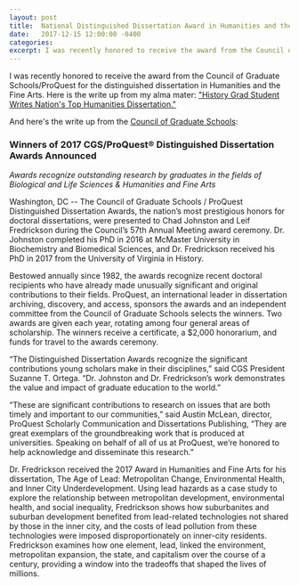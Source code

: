 ```yaml
---
layout: post
title:  National Distinguished Dissertation Award in Humanities and the Fine Arts
date:   2017-12-15 12:00:00 -0400
categories:
excerpt: I was recently honored to receive the award from the Council of Graduate Schools/ProQuest for the distinguished dissertation in Humanities and the Fine Arts. Here is the write up from my alma mater -- <a href=https://www.news.virginia.edu/content/history-grad-student-writes-nations-top-humanities-dissertation>"History Grad Student Writes Nation's Top Humanities Dissertation."</a> <img src="images/cgs-crop.jpg" style="width:700px; height:auto">
---
```

I was recently honored to receive the award from the Council of Graduate Schools/ProQuest for the distinguished dissertation in Humanities and the Fine Arts. Here is the write up from my alma mater: ["History Grad Student Writes Nation's Top Humanities Dissertation."](https://www.news.virginia.edu/content/history-grad-student-writes-nations-top-humanities-dissertation)

And here's the write up from the [Council of Graduate Schools](http://cgsnet.org/winners-2017-cgsproquest%C2%AE-distinguished-dissertation-awards-announced):

<h3>Winners of 2017 CGS/ProQuest® Distinguished Dissertation Awards Announced</h3>

<i>Awards recognize outstanding research by graduates in the fields of Biological and Life Sciences & Humanities and Fine Arts</i>

Washington, DC -- The Council of Graduate Schools / ProQuest Distinguished Dissertation Awards, the nation’s most prestigious honors for doctoral dissertations, were presented to Chad Johnston and Leif Fredrickson during the Council’s 57th Annual Meeting award ceremony. Dr. Johnston completed his PhD in 2016 at McMaster University in Biochemistry and Biomedical Sciences, and Dr. Fredrickson received his PhD in 2017 from the University of Virginia in History.

Bestowed annually since 1982, the awards recognize recent doctoral recipients who have already made unusually significant and original contributions to their fields. ProQuest, an international leader in dissertation archiving, discovery, and access, sponsors the awards and an independent committee from the Council of Graduate Schools selects the winners. Two awards are given each year, rotating among four general areas of scholarship. The winners receive a certificate, a $2,000 honorarium, and funds for travel to the awards ceremony.

“The Distinguished Dissertation Awards recognize the significant contributions young scholars make in their disciplines,” said CGS President Suzanne T. Ortega. “Dr. Johnston and Dr. Fredrickson’s work demonstrates the value and impact of graduate education to the world.”

“These are significant contributions to research on issues that are both timely and important to our communities,” said Austin McLean, director, ProQuest Scholarly Communication and Dissertations Publishing, “They are great exemplars of the groundbreaking work that is produced at universities. Speaking on behalf of all of us at ProQuest, we’re honored to help acknowledge and disseminate this research.”

Dr. Fredrickson received the 2017 Award in Humanities and Fine Arts for his dissertation, The Age of Lead: Metropolitan Change, Environmental Health, and Inner City Underdevelopment.  Using lead hazards as a case study to explore the relationship between metropolitan development, environmental health, and social inequality, Fredrickson shows how suburbanites and suburban development benefited from lead-related technologies not shared by those in the inner city, and the costs of lead pollution from these technologies were imposed disproportionately on inner-city residents. Fredrickson examines how one element, lead, linked the environment, metropolitan expansion, the state, and capitalism over the course of a century, providing a window into the tradeoffs that shaped the lives of millions.
